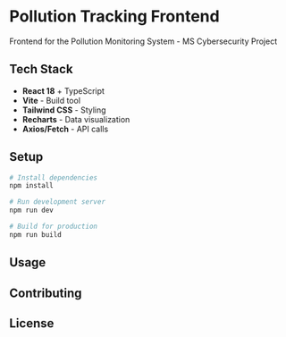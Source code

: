 # Pollution Tracking Frontend

Frontend for the Pollution Monitoring System - MS Cybersecurity Project

## Tech Stack

- **React 18** + TypeScript
- **Vite** - Build tool
- **Tailwind CSS** - Styling
- **Recharts** - Data visualization
- **Axios/Fetch** - API calls

## Setup
```bash
# Install dependencies
npm install

# Run development server
npm run dev

# Build for production
npm run build
```

## Usage

## Contributing

## License
